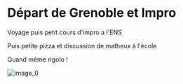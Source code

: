 # Départ de Grenoble et Impro 
Voyage puis petit cours d'impro a l'ENS 

Puis petite pizza et discussion de matheux à l'école 

Quand même rigolo !

![image_0](images/image_155.jpg)